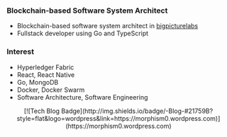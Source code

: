 ### Blockchain-based Software System Architect

* Blockchain-based software system architect in [bigpicturelabs](https://bigpicturelabs.io)
* Fullstack developer using Go and TypeScript

### Interest

* Hyperledger Fabric
* React, React Native 
* Go, MongoDB
* Docker, Docker Swarm
* Software Architecture, Software Engineering

<div align=center>
  [![Tech Blog Badge](http://img.shields.io/badge/-Blog-#21759B?style=flat&logo=wordpress&link=https://morphism0.wordpress.com)](https://morphism0.wordpress.com)
</div>
